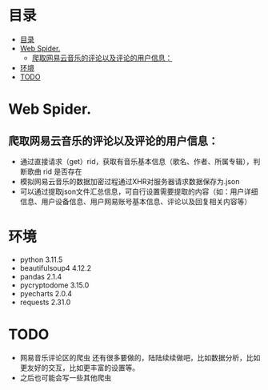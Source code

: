 # 目录
- [目录](#目录)
- [Web Spider.](#web-spider)
  - [爬取网易云音乐的评论以及评论的用户信息：](#爬取网易云音乐的评论以及评论的用户信息)
- [环境](#环境)
- [TODO](#todo)

# Web Spider.
## 爬取网易云音乐的评论以及评论的用户信息：
- 通过直接请求（get）rid，获取有音乐基本信息（歌名、作者、所属专辑），判断歌曲 rid 是否存在
- 模拟网易云音乐的数据加密过程通过XHR对服务器请求数据保存为.json
- 可以通过提取json文件汇总信息，可自行设置需要提取的内容（如：用户详细信息、用户设备信息、用户网易账号基本信息、评论以及回复相关内容等）



# 环境
- python 3.11.5
- beautifulsoup4 4.12.2
- pandas 2.1.4
- pycryptodome 3.15.0
- pyecharts 2.0.4
- requests 2.31.0


# TODO
- 网易音乐评论区的爬虫 还有很多要做的，陆陆续续做吧，比如数据分析，比如更友好的交互，比如更丰富的设置等。
- 之后也可能会写一些其他爬虫
